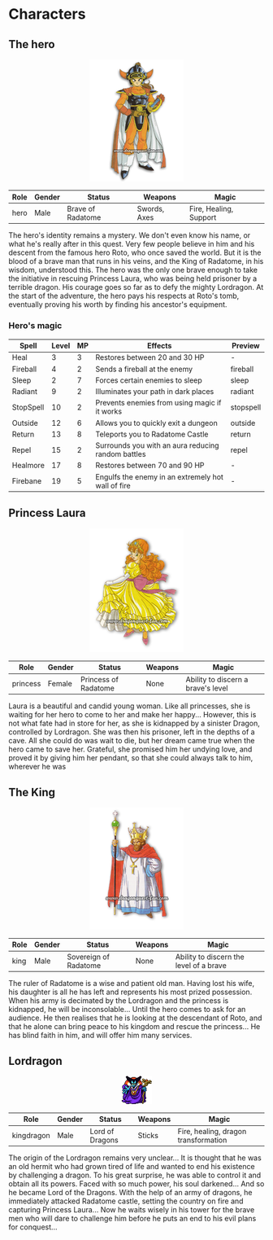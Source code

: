 # Characters

## The hero

<p align="center"><img src="img/heros.png"></p>

| Role | Gender | Status | Weapons | Magic |
|-----|-----|--------------|------|-----------------------|
| hero |Male|Brave of Radatome|Swords, Axes|Fire, Healing, Support|

The hero's identity remains a mystery. We don't even know his name, or what he's really after in this quest. Very few people believe in him and his descent from the famous hero Roto, who once saved the world. But it is the blood of a brave man that runs in his veins, and the King of Radatome, in his wisdom, understood this. The hero was the only one brave enough to take the initiative in rescuing Princess Laura, who was being held prisoner by a terrible dragon. His courage goes so far as to defy the mighty Lordragon. At the start of the adventure, the hero pays his respects at Roto's tomb, eventually proving his worth by finding his ancestor's equipment.

### Hero's magic
| Spell      | Level | MP  | Effects                                        | Preview   |
|------------|-------|-----|------------------------------------------------|-----------|
| Heal       | 3     | 3   | Restores between 20 and 30 HP                  | -         |
| Fireball   | 4     | 2   | Sends a fireball at the enemy                  | fireball  |
| Sleep      | 2     | 7   | Forces certain enemies to sleep                | sleep     |
| Radiant    | 9     | 2   | Illuminates your path in dark places           | radiant   |
| StopSpell  | 10    | 2   | Prevents enemies from using magic if it works  | stopspell  |
| Outside    | 12    | 6   | Allows you to quickly exit a dungeon           | outside   |
| Return     | 13    | 8   | Teleports you to Radatome Castle               | return    |
| Repel      | 15    | 2   | Surrounds you with an aura reducing random battles | repel |
| Healmore   | 17    | 8   | Restores between 70 and 90 HP                 | -         |
| Firebane   | 19    | 5   | Engulfs the enemy in an extremely hot wall of fire | -       |

## Princess Laura

<p align="center"><img src="img/princesse.png"></p>

| Role | Gender | Status | Weapons | Magic |
|-----|-----|--------------|------|-----------------------|
| princess | Female | Princess of Radatome | None | Ability to discern a brave's level |

Laura is a beautiful and candid young woman. Like all princesses, she is waiting for her hero to come to her and make her happy... However, this is not what fate had in store for her, as she is kidnapped by a sinister Dragon, controlled by Lordragon. She was then his prisoner, left in the depths of a cave. All she could do was wait to die, but her dream came true when the hero came to save her. Grateful, she promised him her undying love, and proved it by giving him her pendant, so that she could always talk to him, wherever he was

## The King

<p align="center"><img src="img/roi.png"></p>

| Role | Gender | Status | Weapons | Magic |
|-----|-----|--------------|------|-----------------------|
| king | Male | Sovereign of Radatome | None | Ability to discern the level of a brave |

The ruler of Radatome is a wise and patient old man. Having lost his wife, his daughter is all he has left and represents his most prized possession. When his army is decimated by the Lordragon and the princess is kidnapped, he will be inconsolable... Until the hero comes to ask for an audience. He then realises that he is looking at the descendant of Roto, and that he alone can bring peace to his kingdom and rescue the princess... He has blind faith in him, and will offer him many services.

## Lordragon

<p align="center"><img src="img/dragonkinghumain.png"></p>

| Role | Gender | Status | Weapons | Magic |
|-----|-----|--------------|------|-----------------------|
| kingdragon | Male | Lord of Dragons | Sticks | Fire, healing, dragon transformation |

The origin of the Lordragon remains very unclear... It is thought that he was an old hermit who had grown tired of life and wanted to end his existence by challenging a dragon. To his great surprise, he was able to control it and obtain all its powers. Faced with so much power, his soul darkened... And so he became Lord of the Dragons. With the help of an army of dragons, he immediately attacked Radatome castle, setting the country on fire and capturing Princess Laura... Now he waits wisely in his tower for the brave men who will dare to challenge him before he puts an end to his evil plans for conquest...

